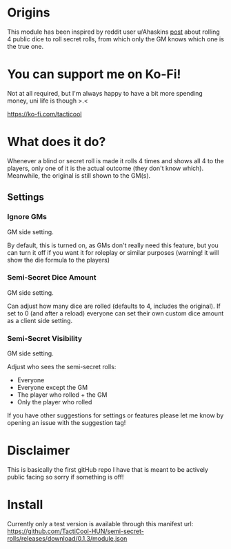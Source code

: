 # Origins
This module has been inspired by reddit user u/Ahaskins [post](https://www.reddit.com/r/Pathfinder2e/comments/1230ox7/house_rule_alternative_to_secret_rolls_the/) about rolling 4 public dice to roll secret rolls, from which only the GM knows which one is the true one.

# You can support me on Ko-Fi!
Not at all required, but I'm always happy to have a bit more spending money, uni life is though >.<

https://ko-fi.com/tacticool

# What does it do?
Whenever a blind or secret roll is made it rolls 4 times and shows all 4 to the players, only one of it is the actual outcome (they don't know which). Meanwhile, the original is still shown to the GM(s).

## Settings
### Ignore GMs

GM side setting.

By default, this is turned on, as GMs don't really need this feature, but you can turn it off if you want it for roleplay or similar purposes (warning! it will show the die formula to the players)

### Semi-Secret Dice Amount

GM side setting.

Can adjust how many dice are rolled (defaults to 4, includes the original).
If set to 0 (and after a reload) everyone can set their own custom dice amount as a client side setting.

### Semi-Secret Visibility

GM side setting.

Adjust who sees the semi-secret rolls:
- Everyone
- Everyone except the GM
- The player who rolled + the GM
- Only the player who rolled

If you have other suggestions for settings or features please let me know by opening an issue with the suggestion tag!

# Disclaimer
This is basically the first gitHub repo I have that is meant to be actively public facing so sorry if something is off!

# Install
Currently only a test version is available through this manifest url: https://github.com/TactiCool-HUN/semi-secret-rolls/releases/download/0.1.3/module.json
